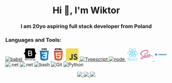<h1 align="center">Hi 👋, I'm Wiktor</h1>
<h3 align="center">I am 20yo aspiring full stack developer from Poland</h3>
<link rel="stylesheet" href="https://cdn.jsdelivr.net/gh/devicons/devicon@v2.15.1/devicon.min.css">



<h3 align="left">Languages and Tools:</h3>
<p align="left"> <a href="https://babeljs.io/" target="_blank"> <img src="https://www.vectorlogo.zone/logos/babeljs/babeljs-icon.svg" alt="babel" width="40" height="40"/> </a> <a href="https://getbootstrap.com" target="_blank"> <img src="https://raw.githubusercontent.com/devicons/devicon/master/icons/bootstrap/bootstrap-plain-wordmark.svg" alt="bootstrap" width="40" height="40"/> </a> <a href="https://www.w3schools.com/css/" target="_blank"> <img src="https://raw.githubusercontent.com/devicons/devicon/master/icons/css3/css3-original-wordmark.svg" alt="css3" width="40" height="40"/> </a> <a href="https://www.w3.org/html/" target="_blank"> <img src="https://raw.githubusercontent.com/devicons/devicon/master/icons/html5/html5-original-wordmark.svg" alt="html5" width="40" height="40"/> </a> <a href="https://developer.mozilla.org/en-US/docs/Web/JavaScript" target="_blank"> <img src="https://raw.githubusercontent.com/devicons/devicon/master/icons/javascript/javascript-original.svg" alt="javascript" width="40" height="40"/>
<img src="https://cdn.jsdelivr.net/gh/devicons/devicon/icons/typescript/typescript-plain.svg" alt="Typescript" width="40" height="40" />
<img src="https://cdn.jsdelivr.net/gh/devicons/devicon/icons/nodejs/nodejs-original-wordmark.svg" alt="node" width="40" height="40" />
</a> <a href="https://reactjs.org/" target="_blank"> </a> <img src="https://raw.githubusercontent.com/devicons/devicon/master/icons/react/react-original-wordmark.svg" alt="react" width="40" height="40"/> </a> <a href="https://sass-lang.com" target="_blank"> <img src="https://raw.githubusercontent.com/devicons/devicon/master/icons/sass/sass-original.svg" alt="sass" width="40" height="40"/> </a> <a href="https://webpack.js.org" target="_blank"> <img src="https://raw.githubusercontent.com/devicons/devicon/d00d0969292a6569d45b06d3f350f463a0107b0d/icons/webpack/webpack-original-wordmark.svg" alt="webpack" width="40" height="40"/> </a> 
<img src="https://cdn.jsdelivr.net/gh/devicons/devicon/icons/dotnetcore/dotnetcore-original.svg" alt=".net" width="40" height="40" />
<img src="https://cdn.jsdelivr.net/gh/devicons/devicon/icons/csharp/csharp-plain.svg" alt=".net" width="40" height="40" />
<img src="https://cdn.jsdelivr.net/gh/devicons/devicon/icons/bash/bash-original.svg" alt="bash" width="40" height="40" />
<img src="https://cdn.jsdelivr.net/gh/devicons/devicon/icons/git/git-original.svg" alt="Git" width="40" height="40" />
<img src="https://cdn.jsdelivr.net/gh/devicons/devicon/icons/python/python-plain-wordmark.svg" alt="Python" width="40" height="40" />





          

</p>

<div align="center">

<a href="https://github.com/jstrieb/github-stats">
  
![](https://raw.githubusercontent.com/pawior/github-stats/master/generated/overview.svg)
![](https://github.com/pawior/github-stats/blob/master/generated/languages.svg)
![](https://github.com/pawior/github-stats/blob/master/generated/overview.svg)

</a>

</div>
